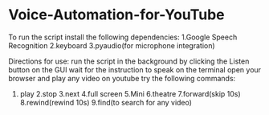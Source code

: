 # Voice-Automation-for-YouTube
To run the script install the following dependencies:
1.Google Speech Recognition
2.keyboard
3.pyaudio(for microphone integration)

Directions for use:
run the script in the background by clicking the Listen button on the GUI
wait for the instruction to speak on the terminal 
open your browser and play any video on youtube
try the following commands:
1. play
2.stop
3.next
4.full screen
5.Mini
6.theatre
7.forward(skip 10s)
8.rewind(rewind 10s)
9.find(to search for any video)
